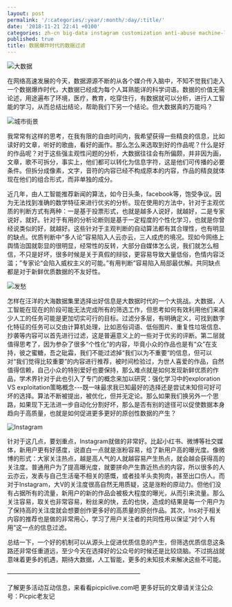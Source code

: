 ```yaml
---
layout: post
permalink: '/:categories/:year/:month/:day/:title/'
date: '2018-11-21 22:41 +0100'
categories: zh-cn big-data instagram customization anti-abuse machine-learning 
published: true
title: 数据爆炸时代的数据过滤
---
```

![大数据]({{site.baseurl}}/uploads/abstract-ai-art-373543.jpg)

在网络高速发展的今天，数据源源不断的从各个媒介传入脑中，不知不觉我们走入一个数据爆炸时代，大数据已经成为每个人耳熟能详的科学词语。数据的价值无需论述，用途遍布了环境，医疗，教育，吃穿住行，有数据就可以分析，进行人工智能的学习，从而总结出结论，帮助我们下另一个结论。但大数据真的万能吗？

![城市街景]({{site.baseurl}}/uploads/architectural-design-asphalt-buildings-139303.jpg)

我常常有这样的思考，在我有限的自由时间内，我希望获得一些精良的信息，比如读好的文章，听好的歌曲，看好的画作。那么怎么来选取到好的作品呢？什么是好的作品呢？对于这些强主观性问题的分析，大数据往往会有所偏颇，并非因为画，文章，歌不可拆分，事实上，他们都可以转化为信息字符，这是他们可传播的必要条件。但拆分成像素，文字，音符的内容已经不构成原本的内容，作品的精良就体现在他们的组合形式，而非单独的成分。

近几年，由人工智能推荐新闻的算法，如今日头条，facebook等，饱受争议。因为无法找到准确的数学特征来进行优劣的分析。现在使用的方法中，针对于主观优质的判断方式有两种：一是基于投票形式，也就是越多人说好，就越好，二是专家说好，就好。针对于有用的分析论断则是基于一定程度的个性化学习，也就是你曾经说类似的好，就越好。这些针对于主观判断的自动算法都有其合理性，也有明显的缺点。优质判断中“多人论”容易陷入人云亦云，三人成虎的境况。现如今网络上舆情治国就彰显的很明显，经常性的反转，大部分自媒体怎么说，我们就怎么相信，不只是好坏，很多时候是关于真假的辩驳，更容易导致大量低俗，色情内容泛滥；”专家论“会陷入威权主义的可能。”有用判断”容易陷入局部最优解。共同缺点都是对于新鲜优质数据的不友好性。

![发愁]({{site.baseurl}}/uploads/design-desk-display-313690.jpg)

怎样在汪洋的大海数据集里选择出好信息是大数据时代的一个大挑战。大数据，人工智能在现在的阶段可能无法完成所有的筛选工作，但思考如何有效利用他们来减少人工的任务可能是更加切实可行的目标。过滤分多层，有明确定义，可找到数字化特征的任务可以交由计算机处理，比如恶俗词语、低俗图片、重复性垃圾信息、抄袭等内容可以首先进行过滤，这是普遍意义上的一些对于优劣的评断。第二层就值得思考了，因为参杂了很多“个性化”的内容，毕竟小众的作品也是有“众”在支持，彼之蜜糖，吾之砒霜，我们不能过滤掉“我们以为不重要“的信息，但可以对“我们觉得比较重要”的内容进行推荐，被时间检验过，为世人喜爱的作品，自然值得信赖，自己小众的特别爱好也要保持，那么难点就是如何发现新鲜优质的作品，学术界针对于此也引入了专门的概念来加以研究：强化学习中的exploration VS exploitation策略概念---既一味最求我已知最好的选择还是尝试未知但可好可坏的选择。算法不断被提出，被优化，但并无定论。那么如果我们换另外一个思路，如果现下无法进一步自动化分割好坏，那么是否有别的途径可以促使数据本身趋向于高质量，也就是如何促进更多更好的原创性数据的产生？

![Instagram]({{site.baseurl}}/uploads/blur-display-electronics-174938.jpg)

针对于这几点，要划重点，Instagram就做的非常好。比起小红书、微博等社交媒体，新用户更有好感度，说直白一点就是涨粉容易，给了新用户高的曝光度。像微博的形式：大家关注热点，越是高人气的人就越容易产生热点，就会越会获得高的关注度。普通用户为了提高曝光度，就要拼命产生靠近热点的内容，所以很多的人云亦云，发表与自己生活毫不相关的感慨，或者挂羊头卖狗肉，甚至出口伤人。而对于Instagram，大V的关注度很高自然无用质疑，这是涨粉的原动力。但他们没有占据所有的流量，新用户的新的作品会被极大程度的曝光，从而引来流量。那么关注容易，取关也非常容易，粉丝来的快，去的也快，造成的结果是每一个用户为了保持高的关注度就会想要创作更多好的高质量的原创作品。其次，Ins对于相关内容的推荐也是做的非常用心，学习了用户关注者的共同性用以保证“对个人有用”这一点的信息过滤。

总结一下，一个好的机制可以从源头上促进优质信息的产生，但筛选优质信息这条路还非常任重道远，至少今天在选择好的公众号的时候还是比较烧脑。不过挑战就意味着更多的机遇，期待大数据，人工智能，更多的未知技术来解决这些不可能。

——————————————————————

了解更多活动互动信息，来看看picpiclive.com吧
更多好玩的文章请关注公众号：Picpic老友记
